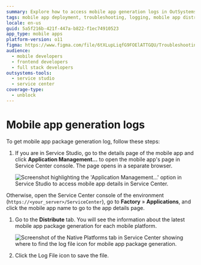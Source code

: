 ```yaml
---
summary: Explore how to access mobile app generation logs in OutSystems 11 (O11) for troubleshooting and monitoring.
tags: mobile app deployment, troubleshooting, logging, mobile app distribution
locale: en-us
guid: 5a5f216b-421f-447a-b822-f1ec74910523
app_type: mobile apps
platform-version: o11
figma: https://www.figma.com/file/6tXLupLiqfG9FOElATTGQU/Troubleshooting?node-id=3327:538
audience:
  - mobile developers
  - frontend developers
  - full stack developers
outsystems-tools:
  - service studio
  - service center
coverage-type:
  - unblock
---
```


# Mobile app generation logs

To get mobile app package generation log, follow these steps:

1. If you are in Service Studio, go to the details page of the mobile app and click **Application Management...** to open the mobile app's page in Service Center console. The page opens in a separate browser.

    ![Screenshot highlighting the 'Application Management...' option in Service Studio to access mobile app details in Service Center.](images/application-management-ss.png "Accessing Application Management in Service Studio")

Otherwise, open the Service Center console of the environment (`https://<your_server>/ServiceCenter`), go to **Factory** » **Applications**, and click the mobile app name to go to the app details page.

1. Go to the **Distribute** tab. You will see the information about the latest mobile app package generation for each mobile platform.

    ![Screenshot of the Native Platforms tab in Service Center showing where to find the log file icon for mobile app package generation.](images/mobile-app-package-sc.png "Native Platforms Tab in Service Center")

1. Click the Log File icon to save the file.
